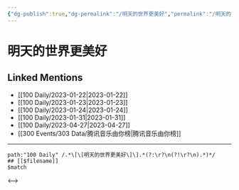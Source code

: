 ```yaml
---
{"dg-publish":true,"dg-permalink":"/明天的世界更美好","permalink":"/明天的世界更美好/","created":"2023-01-30T11:01:35.000+08:00","updated":"2023-04-10T15:45:13.000+08:00"}
---
```


# 明天的世界更美好

## Linked Mentions
- [[100 Daily/2023-01-22\|2023-01-22]]
- [[100 Daily/2023-01-23\|2023-01-23]]
- [[100 Daily/2023-01-24\|2023-01-24]]
- [[100 Daily/2023-01-31\|2023-01-31]]
- [[100 Daily/2023-04-27\|2023-04-27]]
- [[300 Events/303 Data/腾讯音乐由你榜\|腾讯音乐由你榜]]


---

```expander
path:"100 Daily" /.*\[\[明天的世界更美好\]\].*(?:\r?\n(?!\r?\n).*)*/
## [[$filename]]
$match
```

<-->